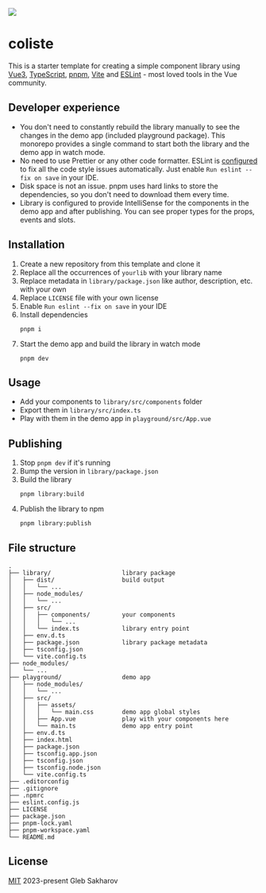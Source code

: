 ![](https://user-images.githubusercontent.com/35118149/213958815-794959eb-834e-4fb6-a0f8-f17b8cdad55f.svg)

# coliste

This is a starter template for creating a simple component library using [Vue3](https://vuejs.org/),
[TypeScript](https://www.typescriptlang.org/), [pnpm](https://pnpm.io/), [Vite](https://vitejs.dev/)
and [ESLint](https://eslint.org/) - most loved tools in the Vue community.

## Developer experience
- You don't need to constantly rebuild the library manually to see the changes in the demo app (included playground
package). This monorepo provides a single command to start both the library and the demo app in watch mode.
- No need to use Prettier or any other code formatter. ESLint is [configured](https://github.com/antfu/eslint-config)
to fix all the code style issues automatically. Just enable `Run eslint --fix on save` in your IDE.
- Disk space is not an issue. pnpm uses hard links to store the dependencies, so you don't need to download them every
time.
- Library is configured to provide IntelliSense for the components in the demo app and after publishing. You can
see proper types for the props, events and slots.

## Installation
1. Create a new repository from this template and clone it
2. Replace all the occurrences of `yourlib` with your library name
3. Replace metadata in `library/package.json` like author, description, etc. with your own
4. Replace `LICENSE` file with your own license
5. Enable `Run eslint --fix on save` in your IDE
6. Install dependencies
    ```shell
    pnpm i
    ```
7. Start the demo app and build the library in watch mode
    ```shell
    pnpm dev
    ```

## Usage
- Add your components to `library/src/components` folder
- Export them in `library/src/index.ts`
- Play with them in the demo app in `playground/src/App.vue`

## Publishing
1. Stop `pnpm dev` if it's running
2. Bump the version in `library/package.json`
3. Build the library
    ```shell
    pnpm library:build
    ```
4. Publish the library to npm
    ```shell
    pnpm library:publish
    ```

## File structure
```
.
├── library/                    library package
│   ├── dist/                   build output
│   │   └── ...
│   ├── node_modules/
│   │   └── ...
│   ├── src/
│   │   ├── components/         your components
│   │   │   └── ...
│   │   └── index.ts            library entry point
│   ├── env.d.ts
│   ├── package.json            library package metadata
│   ├── tsconfig.json
│   └── vite.config.ts
├── node_modules/
│   └── ...
├── playground/                 demo app
│   ├── node_modules/
│   │   └── ...
│   ├── src/
│   │   ├── assets/
│   │   │   └── main.css        demo app global styles
│   │   ├── App.vue             play with your components here
│   │   └── main.ts             demo app entry point
│   ├── env.d.ts
│   ├── index.html
│   ├── package.json
│   ├── tsconfig.app.json
│   ├── tsconfig.json
│   ├── tsconfig.node.json
│   └── vite.config.ts
├── .editorconfig
├── .gitignore
├── .npmrc
├── eslint.config.js
├── LICENSE
├── package.json
├── pnpm-lock.yaml
├── pnpm-workspace.yaml
└── README.md
```

## License
[MIT](https://choosealicense.com/licenses/mit/) 2023-present Gleb Sakharov
